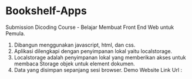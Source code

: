 <h1>Bookshelf-Apps</h1>

Submission Dicoding Course - Belajar Membuat Front End Web untuk Pemula. 
1. Dibangun menggunakan javascript, html, dan css.
2. Aplikasi dilengkapi dengan penyimpanan lokal yaitu localstorage.
3. Localstorage adalah penyimpanan lokal yang memberikan akses untuk membaca Storage objek untuk element dokumen.
4. Data yang disimpan sepanjang sesi browser.
Demo Website Link Url :

